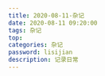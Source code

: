 ```yaml
---
title: 2020-08-11-杂记
date: 2020-08-11 09:20:00
tags: 杂记
top:
categories: 杂记
password: lisijian 
description: 记录日常
---
```


